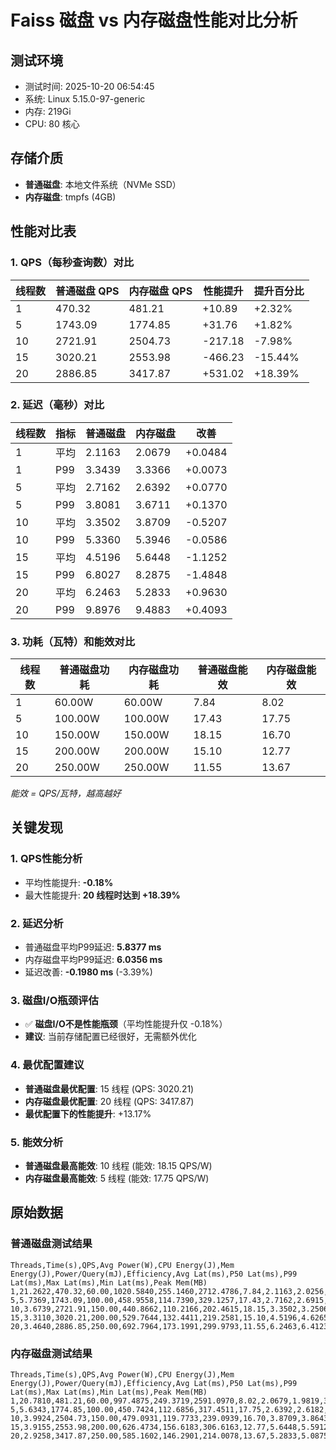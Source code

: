 # Faiss 磁盘 vs 内存磁盘性能对比分析

## 测试环境
- 测试时间: 2025-10-20 06:54:45
- 系统: Linux 5.15.0-97-generic
- 内存: 219Gi
- CPU: 80 核心

## 存储介质
- **普通磁盘**: 本地文件系统（NVMe SSD）
- **内存磁盘**: tmpfs (4GB)

## 性能对比表

### 1. QPS（每秒查询数）对比

| 线程数 | 普通磁盘 QPS | 内存磁盘 QPS | 性能提升 | 提升百分比 |
|--------|--------------|--------------|----------|-----------|
|      1 |       470.32 |       481.21 |   +10.89 |   +2.32% |
|      5 |      1743.09 |      1774.85 |   +31.76 |   +1.82% |
|     10 |      2721.91 |      2504.73 |  -217.18 |   -7.98% |
|     15 |      3020.21 |      2553.98 |  -466.23 |  -15.44% |
|     20 |      2886.85 |      3417.87 |  +531.02 |  +18.39% |

### 2. 延迟（毫秒）对比

| 线程数 | 指标 | 普通磁盘 | 内存磁盘 | 改善 |
|--------|------|---------|---------|------|
|      1 | 平均 |  2.1163 |  2.0679 | +0.0484 |
|      1 | P99  |  3.3439 |  3.3366 | +0.0073 |
|      5 | 平均 |  2.7162 |  2.6392 | +0.0770 |
|      5 | P99  |  3.8081 |  3.6711 | +0.1370 |
|     10 | 平均 |  3.3502 |  3.8709 | -0.5207 |
|     10 | P99  |  5.3360 |  5.3946 | -0.0586 |
|     15 | 平均 |  4.5196 |  5.6448 | -1.1252 |
|     15 | P99  |  6.8027 |  8.2875 | -1.4848 |
|     20 | 平均 |  6.2463 |  5.2833 | +0.9630 |
|     20 | P99  |  9.8976 |  9.4883 | +0.4093 |

### 3. 功耗（瓦特）和能效对比

| 线程数 | 普通磁盘功耗 | 内存磁盘功耗 | 普通磁盘能效 | 内存磁盘能效 |
|--------|-------------|-------------|-------------|-------------|
|      1 |       60.00W |       60.00W |        7.84 |        8.02 |
|      5 |      100.00W |      100.00W |       17.43 |       17.75 |
|     10 |      150.00W |      150.00W |       18.15 |       16.70 |
|     15 |      200.00W |      200.00W |       15.10 |       12.77 |
|     20 |      250.00W |      250.00W |       11.55 |       13.67 |

*能效 = QPS/瓦特，越高越好*

## 关键发现

### 1. QPS性能分析
- 平均性能提升: **-0.18%**
- 最大性能提升: **20 线程时达到 +18.39%**

### 2. 延迟分析
- 普通磁盘平均P99延迟: **5.8377 ms**
- 内存磁盘平均P99延迟: **6.0356 ms**
- 延迟改善: **-0.1980 ms** (-3.39%)

### 3. 磁盘I/O瓶颈评估
- ✅ **磁盘I/O不是性能瓶颈**（平均性能提升仅 -0.18%）
- **建议**: 当前存储配置已经很好，无需额外优化

### 4. 最优配置建议
- **普通磁盘最优配置**: 15 线程 (QPS: 3020.21)
- **内存磁盘最优配置**: 20 线程 (QPS: 3417.87)
- **最优配置下的性能提升**: +13.17%

### 5. 能效分析
- **普通磁盘最高能效**: 10 线程 (能效: 18.15 QPS/W)
- **内存磁盘最高能效**: 5 线程 (能效: 17.75 QPS/W)

## 原始数据

### 普通磁盘测试结果
```csv
Threads,Time(s),QPS,Avg Power(W),CPU Energy(J),Mem Energy(J),Power/Query(mJ),Efficiency,Avg Lat(ms),P50 Lat(ms),P99 Lat(ms),Max Lat(ms),Min Lat(ms),Peak Mem(MB)
1,21.2622,470.32,60.00,1020.5840,255.1460,2712.4786,7.84,2.1163,2.0256,3.3439,4.0179,1.4091,729.50
5,5.7369,1743.09,100.00,458.9558,114.7390,329.1257,17.43,2.7162,2.6915,3.8081,5.3776,1.5653,729.50
10,3.6739,2721.91,150.00,440.8662,110.2166,202.4615,18.15,3.3502,3.2506,5.3360,7.0943,1.8275,729.50
15,3.3110,3020.21,200.00,529.7644,132.4411,219.2581,15.10,4.5196,4.6265,6.8027,8.8482,1.8162,734.77
20,3.4640,2886.85,250.00,692.7964,173.1991,299.9793,11.55,6.2463,6.4123,9.8976,12.2378,1.8584,745.42
```

### 内存磁盘测试结果
```csv
Threads,Time(s),QPS,Avg Power(W),CPU Energy(J),Mem Energy(J),Power/Query(mJ),Efficiency,Avg Lat(ms),P50 Lat(ms),P99 Lat(ms),Max Lat(ms),Min Lat(ms),Peak Mem(MB)
1,20.7810,481.21,60.00,997.4875,249.3719,2591.0970,8.02,2.0679,1.9819,3.3366,4.1352,1.4040,729.28
5,5.6343,1774.85,100.00,450.7424,112.6856,317.4511,17.75,2.6392,2.6182,3.6711,5.4318,1.5003,729.28
10,3.9924,2504.73,150.00,479.0931,119.7733,239.0939,16.70,3.8709,3.8643,5.3946,8.2791,1.6580,729.28
15,3.9155,2553.98,200.00,626.4734,156.6183,306.6163,12.77,5.6448,5.5912,8.2875,9.8695,1.9434,731.74
20,2.9258,3417.87,250.00,585.1602,146.2901,214.0078,13.67,5.2833,5.0875,9.4883,15.4045,1.7546,737.65
```